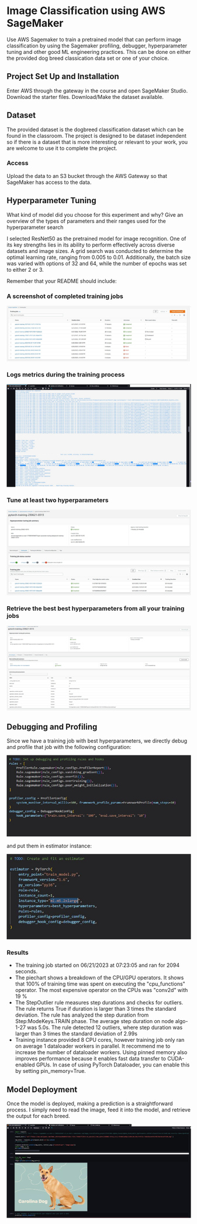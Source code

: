 # Image Classification using AWS SageMaker

Use AWS Sagemaker to train a pretrained model that can perform image classification by using the Sagemaker profiling, debugger, hyperparameter tuning and other good ML engineering practices. This can be done on either the provided dog breed classication data set or one of your choice.

## Project Set Up and Installation
Enter AWS through the gateway in the course and open SageMaker Studio. 
Download the starter files.
Download/Make the dataset available. 

## Dataset
The provided dataset is the dogbreed classification dataset which can be found in the classroom.
The project is designed to be dataset independent so if there is a dataset that is more interesting or relevant to your work, you are welcome to use it to complete the project.

### Access
Upload the data to an S3 bucket through the AWS Gateway so that SageMaker has access to the data. 

## Hyperparameter Tuning
What kind of model did you choose for this experiment and why? Give an overview of the types of parameters and their ranges used for the hyperparameter search

I selected ResNet50 as the pretrained model for image recognition. One of its key strengths lies in its ability to perform effectively across diverse datasets and image sizes. A grid search was conducted to determine the optimal learning rate, ranging from 0.005 to 0.01. Additionally, the batch size was varied with options of 32 and 64, while the number of epochs was set to either 2 or 3.

Remember that your README should include:
### A screenshot of completed training jobs

![trainingjobs](./image/trainingjob.JPG)

### Logs metrics during the training process
![logs](./image/logtrain.JPG)

### Tune at least two hyperparameters
![Tuning](./image/hyperpara.JPG)

### Retrieve the best best hyperparameters from all your training jobs
![hp](./image/best_para.JPG)

## Debugging and Profiling
Since we have a training job with best hyperparameters, we directly debug and profile that job with the following configuration:

![hp](./image/Profiler2.JPG)


and put them in estimator instance:

![hp](./image/Estima.JPG)

### Results
- The training job started on 06/21/2023 at 07:23:05 and ran for 2094 seconds.
- The piechart shows a breakdown of the CPU/GPU operators. It shows that 100% of training time was spent on executing the "cpu_functions" operator. The most expensive operator on the CPUs was "conv2d" with 19 %
- The StepOutlier rule measures step durations and checks for outliers. The rule returns True if duration is larger than 3 times the standard deviation. The rule has analyzed the step duration from Step:ModeKeys.TRAIN phase. The average step duration on node algo-1-27 was 5.0s. The rule detected 12 outliers, where step duration was larger than 3 times the standard deviation of 2.99s
- Training instance provided 8 CPU cores, however training job only ran on average 1 dataloader workers in parallel. It recommend me to increase the number of dataloader workers. Using pinned memory also improves performance because it enables fast data transfer to CUDA-enabled GPUs. In case of using PyTorch Dataloader, you can enable this by setting pin_memory=True.

## Model Deployment

Once the model is deployed, making a prediction is a straightforward process. I simply need to read the image, feed it into the model, and retrieve the output for each breed. 

![predict](./image/Deploy.JPG)

